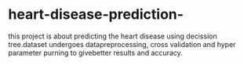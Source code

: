 # heart-disease-prediction-
this project is about predicting the heart disease using decission tree.dataset undergoes datapreprocessing, cross validation and hyper parameter purning to givebetter results and accuracy.
